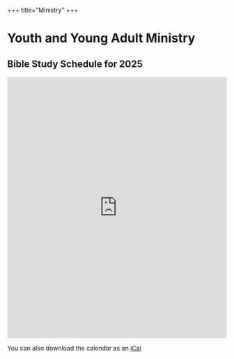 +++
title="Ministry"
+++

# Youth and Young Adult Ministry

## Bible Study Schedule for 2025

<iframe id="open-web-calendar" 
    style="background:url('https://raw.githubusercontent.com/niccokunzmann/open-web-calendar/master/static/img/loaders/circular-loader.gif') center center no-repeat;"
    src="https://icsviewer.ecam.fr/calendar.html?start_of_week=su&amp;target=_blank&amp;timezone=America%2FToronto&amp;title=Youth%20%26%20Young%20Adults%20Ministry%20Calendar&amp;url=https%3A%2F%2Foutlook.office365.com%2Fowa%2Fcalendar%2F7b5021067f834f2b9c74592b211bd7a1%40gcfpeel.ca%2Fae2761dc583d47b59bd32c9a20068df08689724020298912608%2Fcalendar.ics"
    sandbox="allow-scripts allow-same-origin allow-popups"
    allowTransparency="true" scrolling="no" 
    frameborder="0" height="600px" width="100%"></iframe>

You can also download the calendar as an [iCal](https://outlook.office365.com/owa/calendar/7b5021067f834f2b9c74592b211bd7a1@gcfpeel.ca/ae2761dc583d47b59bd32c9a20068df08689724020298912608/calendar.ics)
